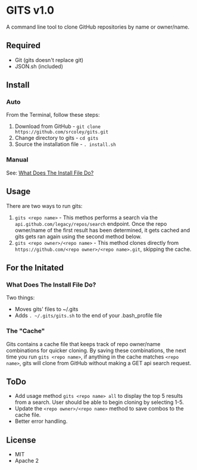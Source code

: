 # GITS v1.0

A command line tool to clone GitHub repositories by name or owner/name.

## Required

* Git (gits doesn't replace git)
* JSON.sh (included) 

## Install

### Auto

From the Terminal, follow these steps:

1. Download from GitHub - `git clone https://github.com/srcoley/gits.git`
1. Change directory to gits - `cd gits`
1. Source the installation file - `. install.sh`

### Manual

See: [What Does The Install File Do?](#what-does-the-install-file-do)

## Usage

There are two ways to run gits:

1. `gits <repo name>` - This methos performs a search via the `api.github.com/legacy/repos/search` endpoint. Once the repo owner/name of the first result has been determined, it gets cached and gits gets ran again using the second method below.
1. `gits <repo owner>/<repo name>` - This method clones directly from `https://github.com/<repo owner>/<repo name>.git`, skipping the cache.

## For the Initated

### What Does The Install File Do?</h3>

Two things:

* Moves gits' files to ~/.gits
* Adds `. ~/.gits/gits.sh` to the end of your .bash_profile file

### The "Cache"

Gits contains a cache file that keeps track of repo owner/name combinations for quicker cloning. By saving these combinations, the next time you run `gits <repo name>`, if anything in the cache matches `<repo name>`, gits will clone from GitHub without making a GET api search request.

## ToDo

* Add usage method `gits <repo name> all` to display the top 5 results from a search. User should be able to begin cloning by selecting 1-5.
* Update the `<repo owner>/<repo name>` method to save combos to the cache file.
* Better error handling.

## License

* MIT
* Apache 2
